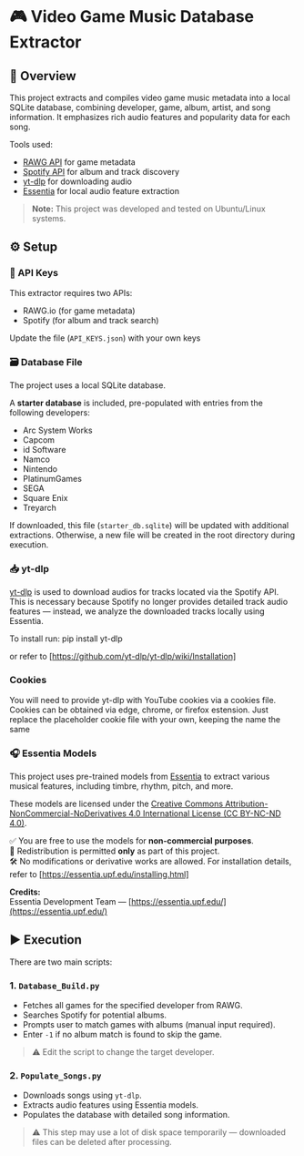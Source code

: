 # 🎮 Video Game Music Database Extractor
## 📖 Overview

This project extracts and compiles video game music metadata into a local SQLite database, combining developer, game, album, artist, and song information. It emphasizes rich audio features and popularity data for each song.

Tools used:
- [RAWG API](https://rawg.io/apidocs) for game metadata  
- [Spotify API](https://developer.spotify.com/) for album and track discovery  
- [yt-dlp](https://github.com/yt-dlp/yt-dlp) for downloading audio  
- [Essentia](https://essentia.upf.edu/) for local audio feature extraction  

> **Note:** This project was developed and tested on Ubuntu/Linux systems.
## ⚙️ Setup
### 🔑 API Keys

This extractor requires two APIs:  
- RAWG.io (for game metadata)  
- Spotify (for album and track search)

Update the file (`API_KEYS.json`) with your own keys

### 🗃️ Database File

The project uses a local SQLite database.

A **starter database** is included, pre-populated with entries from the following developers:
- Arc System Works  
- Capcom  
- id Software  
- Namco  
- Nintendo  
- PlatinumGames  
- SEGA  
- Square Enix  
- Treyarch  

If downloaded, this file (`starter_db.sqlite`) will be updated with additional extractions. Otherwise, a new file will be created in the root directory during execution.

### 📥 yt-dlp

[yt-dlp](https://github.com/yt-dlp/yt-dlp) is used to download audios for tracks located via the Spotify API. This is necessary because Spotify no longer provides detailed track audio features — instead, we analyze the downloaded tracks locally using Essentia.

To install run:
pip install yt-dlp

or refer to [https://github.com/yt-dlp/yt-dlp/wiki/Installation]

### Cookies

You will need to provide yt-dlp with YouTube cookies via a cookies file. Cookies can be obtained via edge, chrome, or firefox estension. Just replace the placeholder cookie file with your own, keeping the name the same

### 🎧 Essentia Models

This project uses pre-trained models from [Essentia](https://essentia.upf.edu/) to extract various musical features, including timbre, rhythm, pitch, and more.

These models are licensed under the [Creative Commons Attribution-NonCommercial-NoDerivatives 4.0 International License (CC BY-NC-ND 4.0)](https://creativecommons.org/licenses/by-nc-nd/4.0/).

✅ You are free to use the models for **non-commercial purposes**.  
🚫 Redistribution is permitted **only** as part of this project.  
🛠️ No modifications or derivative works are allowed.
For installation details, refer to [https://essentia.upf.edu/installing.html]

**Credits:**  
Essentia Development Team — [https://essentia.upf.edu/](https://essentia.upf.edu/)

## ▶️ Execution

There are two main scripts:
### 1. `Database_Build.py`

- Fetches all games for the specified developer from RAWG.
- Searches Spotify for potential albums.
- Prompts user to match games with albums (manual input required).
- Enter `-1` if no album match is found to skip the game.

> ⚠️ Edit the script to change the target developer.
### 2. `Populate_Songs.py`

- Downloads songs using `yt-dlp`.
- Extracts audio features using Essentia models.
- Populates the database with detailed song information.

> ⚠️ This step may use a lot of disk space temporarily — downloaded files can be deleted after processing.

